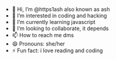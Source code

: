 - 👋 Hi, I’m @https1ash also known as ash
- 👀 I’m interested in coding and hacking
- 🌱 I’m currently learning javascript
- 💞️ I’m looking to collaborate, it depends
- 📫 How to reach me dms 
- 😄 Pronouns: she/her
- ⚡ Fun fact: i love reading and coding
<!---
https1ash/https1ash is a ✨ special ✨ repository because its `README.md` (this file) appears on your GitHub profile.
You can click the Preview link to take a look at your changes.
--->
